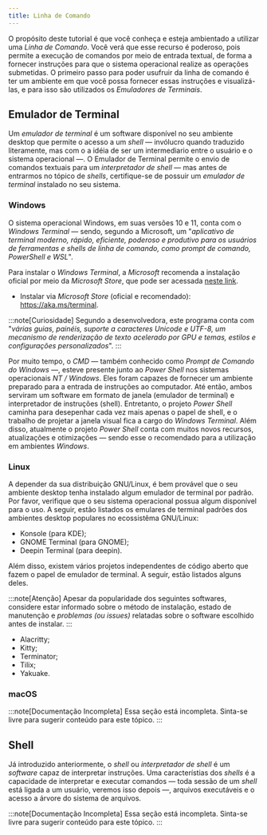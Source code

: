 ```yaml
---
title: Linha de Comando
---
```


O propósito deste tutorial é que você conheça e esteja ambientado a utilizar uma _Linha de Comando_.
Você verá que esse recurso é poderoso, pois permite a execução de comandos por meio de entrada
textual, de forma a fornecer instruções para que o sistema operacional realize as operações
submetidas. O primeiro passo para poder usufruir da linha de comando é ter um ambiente em que você
possa fornecer essas instruções e visualizá-las, e para isso são utilizados os 
_Emuladores de Terminais_.

## Emulador de Terminal

Um _emulador de terminal_ é um software disponível no seu ambiente desktop que permite o acesso a um _shell_ — invólucro quando traduzido literamente, mas com o a idéia de ser um intermediario entre o usuário e o sistema operacional —. O Emulador de Terminal permite o envio de comandos textuais para um _interpretador de shell_ — mas antes de entrarmos no tópico de _shells_, certifique-se de possuir um _emulador de terminal_ instalado no seu sistema.

### Windows

O sistema operacional Windows, em suas versões 10 e 11, conta com o _Windows Terminal_ — sendo, segundo a Microsoft, um "_aplicativo de terminal moderno, rápido, eficiente, poderoso e produtivo para os usuários de ferramentas e shells de linha de comando, como prompt de comando, PowerShell e WSL_".

Para instalar o _Windows Terminal_, a _Microsoft_ recomenda a instalação oficial por meio da _Microsoft Store_, que pode ser acessada [neste link](https://aka.ms/terminal).

- Instalar via _Microsoft Store_ (oficial e recomendado): <https://aka.ms/terminal>.

:::note[Curiosidade]
Segundo a desenvolvedora, este programa conta com "_várias guias, painéis, suporte a caracteres Unicode e UTF-8, um mecanismo de renderização de texto acelerado por GPU e temas, estilos e configurações personalizados_".
:::

Por muito tempo, o _CMD_ — também conhecido como _Prompt de Comando do Windows_ —, esteve presente junto ao _Power Shell_ nos sistemas operacionais _NT / Windows_. Eles foram capazes de fornecer um ambiente preparado para a entrada de instruções ao computador. Até então, ambos serviram um software em formato de janela (emulador de terminal) e interpretador de instruções (shell). Entretanto, o projeto _Power Shell_ caminha para desepenhar cada vez mais apenas o papel de shell, e o trabalho de projetar a janela visual fica a cargo do _Windows Terminal_. Além disso, atualmente o projeto _Power Shell_ conta com muitos novos recursos, atualizações e otimizações — sendo esse o recomendado para a utilização em ambientes _Windows_.

### Linux

A depender da sua distribuição GNU/Linux, é bem provável que o seu ambiente desktop tenha instalado algum emulador de terminal por padrão. Por favor, verifique que o seu sistema operacional possua algum disponível para o uso. A seguir, estão listados os emulares de terminal padrões dos ambientes desktop populares no ecossistêma GNU/Linux:

- Konsole (para KDE);
- GNOME Terminal (para GNOME);
- Deepin Terminal (para deepin).

Além disso, existem vários projetos independentes de código aberto que fazem o papel de emulador de terminal. A seguir, estão listados alguns deles.

:::note[Atenção]
Apesar da popularidade dos seguintes softwares, considere estar informado sobre o método de instalação, estado de manutenção e _problemas (ou issues)_ relatadas sobre o software escolhido antes de instalar.
:::

- Alacritty;
- Kitty;
- Terminator;
- Tilix;
- Yakuake.

### macOS

:::note[Documentação Incompleta]
Essa seção está incompleta. Sinta-se livre para sugerir conteúdo para este tópico.
:::

## Shell

Já introduzido anteriormente, o _shell_ ou _interpretador de shell_ é um _software_ capaz de interpretar instruções. Uma característias dos _shells_ é a capacidade de interpretar e executar comandos — toda sessão de um _shell_ está ligada a um usuário, veremos isso depois —, arquivos executáveis e o acesso a árvore do sistema de arquivos. 

:::note[Documentação Incompleta]
Essa seção está incompleta. Sinta-se livre para sugerir conteúdo para este tópico.
:::
